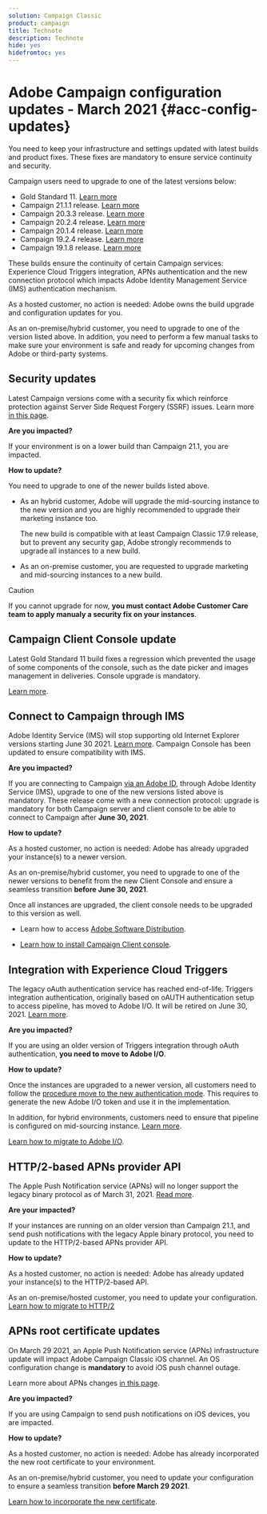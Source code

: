 ```yaml
---
solution: Campaign Classic
product: campaign
title: Technote
description: Technote
hide: yes
hidefromtoc: yes
---
```


# Adobe Campaign configuration updates - March 2021 {#acc-config-updates}

You need to keep your infrastructure and settings updated with latest builds and product fixes. These fixes are mandatory to ensure service continuity and security. 

Campaign users need to upgrade to one of the latest versions below:

* Gold Standard 11. [Learn more](../rn/using/gold-standard.md)
* Campaign 21.1.1 release. [Learn more](../rn/using/latest-release.md)
* Campaign 20.3.3 release. [Learn more](../rn/using/release--20-3.md)
* Campaign 20.2.4 release. [Learn more](../rn/using/release--20-2.md)
* Campaign 20.1.4 release. [Learn more](../rn/using/release--20-1.md)
* Campaign 19.2.4 release. [Learn more](../rn/using/release--19-2.md)
* Campaign 19.1.8 release. [Learn more](../rn/using/release--19-1.md)

These builds ensure the continuity of certain Campaign services: Experience Cloud Triggers integration, APNs authentication and the new connection protocol which impacts Adobe Identity Management Service (IMS) authentication mechanism.  

As a hosted customer, no action is needed: Adobe owns the build upgrade and configuration updates for you. 

As an on-premise/hybrid customer, you need to upgrade to one of the version listed above. In addition, you need to perform a few manual tasks to make sure your environment is safe and ready for upcoming changes from Adobe or third-party systems.

## Security updates

Latest Campaign versions come with a security fix which reinforce protection against Server Side Request Forgery (SSRF) issues. Learn more [in this page](https://helpx.adobe.com/security/products/campaign/apsb21-04.html).

**Are you impacted?**

If your environment is on a lower build than Campaign 21.1, you are impacted.

**How to update?**

You need to upgrade to one of the newer builds listed above.

* As an hybrid customer, Adobe will upgrade the mid-sourcing instance to the new version and you are highly recommended to upgrade their marketing instance too.

    The new build is compatible with at least Campaign Classic 17.9 release, but to prevent any security gap, Adobe strongly recommends to upgrade all instances to a new build.  

* As an on-premise customer, you are requested to upgrade marketing and mid-sourcing instances to a new build. 

>[!CAUTION]
>
>If you cannot upgrade for now, **you must contact Adobe Customer Care team to apply manualy a security fix on your instances**.
>

## Campaign Client Console update

Latest Gold Standard 11 build fixes a regression which prevented the usage of some components of the console, such as the date picker and images management in deliveries. Console upgrade is mandatory.

[Learn more](../rn/using/gold-standard.md).

## Connect to Campaign through IMS

Adobe Identity Service (IMS) will stop supporting old Internet Explorer versions starting June 30 2021. [Learn more](https://helpx.adobe.com/x-productkb/global/update-operating-system-and-browser.html). Campaign Console has been updated to ensure compatibility with IMS.

**Are you impacted?**

If you are connecting to Campaign [via an Adobe ID](../integrations/using/about-adobe-id.md), through Adobe Identity Service (IMS), upgrade to one of the new versions listed above is mandatory. These release come with a new connection protocol: upgrade is mandatory for both Campaign server and client console to be able to connect to Campaign after **June 30, 2021**.

**How to update?**

As a hosted customer, no action is needed: Adobe has already upgraded your instance(s) to a newer version.

As an on-premise/hybrid customer, you need to upgrade to one of the newer versions to benefit from the new Client Console and ensure a seamless transition **before June 30, 2021**.

Once all instances are upgraded, the client console needs to be upgraded to this version as well.

* Learn how to access [Adobe Software Distribution](https://experienceleague.adobe.com/docs/experience-cloud/software-distribution/home.html?lang=en).

* [Learn how to install Campaign Client console](../installation/using/installing-the-client-console.md).

## Integration with Experience Cloud Triggers

The legacy oAuth authentication service has reached end-of-life. Triggers integration authentication, originally based on oAUTH authentication setup to access pipeline, has moved to Adobe I/O. It will be retired on June 30, 2021. [Learn more](https://experienceleaguecommunities.adobe.com/t5/adobe-analytics-discussions/adobe-analytics-legacy-api-end-of-life-notice/td-p/385411). 

**Are you impacted?**

If you are using an older version of Triggers integration through oAuth authentication, **you need to move to Adobe I/O**. 

**How to update?**

Once the instances are upgraded to a newer version, all customers need to follow the [procedure move to the new authentication mode](../integrations/using/configuring-adobe-io.md). This requires to generate the new Adobe I/O token and use it in the implementation.    

In addition, for hybrid environments, customers need to ensure that pipeline is configured on mid-sourcing instance. [Learn more](../integrations/using/configuring-pipeline.md).

[Learn how to migrate to Adobe I/O](../integrations/using/configuring-adobe-io.md). 

## HTTP/2-based APNs provider API

The Apple Push Notification service (APNs) will no longer support the legacy binary protocol as of March 31, 2021. [Read more](https://developer.apple.com/news/?id=c88acm2b).

**Are your impacted?**

If your instances are running on an older version than Campaign 21.1, and send push notifications with the legacy Apple binary protocol, you need to update to the HTTP/2-based APNs provider API. 

**How to update?**

As a hosted customer, no action is needed: Adobe has already updated your instance(s) to the HTTP/2-based API.

As an on-premise/hosted customer, you need to update your configuration. [Learn how to migrate to HTTP/2](https://helpx.adobe.com/campaign/kb/migrate-to-apns-http2.html)

## APNs root certificate updates

On March 29 2021, an Apple Push Notification service (APNs) infrastructure update will impact Adobe Campaign Classic iOS channel. An OS configuration change is **mandatory** to avoid iOS push channel outage.

Learn more about APNs changes [in this page](https://developer.apple.com/news/?id=7gx0a2lp).

**Are you impacted?**

If you are using Campaign to send push notifications on iOS devices, you are impacted.

**How to update?**

As a hosted customer, no action is needed: Adobe has already incorporated the new root certificate to your environment.

As an on-premise/hybrid customer, you need to update your configuration to ensure a seamless transition **before March 29 2021**.

[Learn how to incorporate the new certificate](ios-certificate-update.md).
